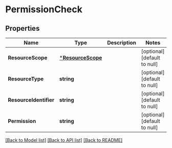 # PermissionCheck

## Properties
Name | Type | Description | Notes
------------ | ------------- | ------------- | -------------
**ResourceScope** | [***ResourceScope**](ResourceScope.md) |  | [optional] [default to null]
**ResourceType** | **string** |  | [optional] [default to null]
**ResourceIdentifier** | **string** |  | [optional] [default to null]
**Permission** | **string** |  | [optional] [default to null]

[[Back to Model list]](../README.md#documentation-for-models) [[Back to API list]](../README.md#documentation-for-api-endpoints) [[Back to README]](../README.md)

